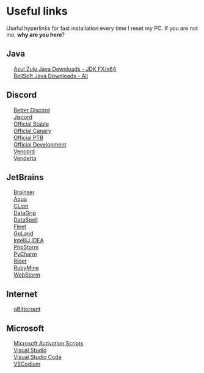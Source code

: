 # Useful links
  Useful hyperlinks for fast installation every time I reset my PC. If you are not me, **why are you here**?

## Java
  <img width="15px" src="https://www.azul.com/wp-content/uploads/Prime-Illustration-10.svg"> [Azul Zulu Java Downloads - JDK FX/x64](https://www.azul.com/downloads/?architecture=x86-64-bit&package=jdk-fx#zulu)\
  <img width="15px" src="https://cdn.jsdelivr.net/gh/iAmSpace/iAmSpace/assets/bellsoft.svg"> [BellSoft Java Downloads - All](https://bell-sw.com/pages/downloads/)

## Discord
  <img width="15px" src="https://betterdiscord.app/resources/branding/logo_small.svg"> [Better Discord](https://betterdiscord.app/)\
  <img width="15px" src="https://avatars.githubusercontent.com/u/145507016?s=200&v=4"> [Jiscord](https://github.com/jiscord)\
  <img width="15px" src="https://cdn.jsdelivr.net/gh/iAmSpace/iAmSpace/assets/discord_app.svg"> [Official Stable](https://discordapp.com/api/download/stable?platform=win)\
  <img width="15px" src="https://cdn.jsdelivr.net/gh/iAmSpace/iAmSpace/assets/discord_canary.svg"> [Official Canary](https://discordapp.com/api/download/canary?platform=win)\
  <img width="15px" src="https://cdn.jsdelivr.net/gh/iAmSpace/iAmSpace/assets/discord_app.svg"> [Official PTB](https://discordapp.com/api/download/ptb?platform=win)\
  <img width="15px" src="https://cdn.jsdelivr.net/gh/iAmSpace/iAmSpace/assets/discord_development.svg"> [Official Development](https://discordapp.com/api/download/development?platform=win)\
  <img width="15px" src="https://vencord.dev/assets/favicon.png"> [Vencord](https://vencord.dev)\
  <img width="15px" src="https://avatars.githubusercontent.com/u/112445065?s=200&v=4"> [Vendetta](https://github.com/vendetta-mod)

## JetBrains
  <img width="15px" src="https://github.githubassets.com/images/modules/logos_page/GitHub-Mark.png"> [Brainser](https://github.com/p1ratrulezzz/brainser)\
  <img width="15px" src="https://resources.jetbrains.com/storage/products/company/brand/logos/Aqua_icon.svg"> [Aqua](https://www.jetbrains.com/aqua/download/)\
  <img width="15px" src="https://resources.jetbrains.com/storage/products/company/brand/logos/CLion_icon.svg"> [CLion](https://www.jetbrains.com/clion/download/)\
  <img width="15px" src="https://resources.jetbrains.com/storage/products/company/brand/logos/DataGrip_icon.svg"> [DataGrip](https://www.jetbrains.com/datagrip/download/)\
  <img width="15px" src="https://resources.jetbrains.com/storage/products/company/brand/logos/DataSpell_icon.svg"> [DataSpell](https://www.jetbrains.com/dataspell/download/)\
  <img width="15px" src="https://resources.jetbrains.com/storage/products/company/brand/logos/Fleet_icon.svg"> [Fleet](https://www.jetbrains.com/fleet/download/)\
  <img width="15px" src="https://resources.jetbrains.com/storage/products/company/brand/logos/GoLand_icon.svg"> [GoLand](https://www.jetbrains.com/go/download/)\
  <img width="15px" src="https://resources.jetbrains.com/storage/products/company/brand/logos/IntelliJ_IDEA_icon.svg"> [IntelliJ IDEA](https://www.jetbrains.com/idea/download/)\
  <img width="15px" src="https://resources.jetbrains.com/storage/products/company/brand/logos/PhpStorm_icon.svg"> [PhpStorm](https://www.jetbrains.com/phpstorm/download/)\
  <img width="15px" src="https://resources.jetbrains.com/storage/products/company/brand/logos/PyCharm_icon.svg"> [PyCharm](https://www.jetbrains.com/pycharm/download/)\
  <img width="15px" src="https://resources.jetbrains.com/storage/products/company/brand/logos/Rider_icon.svg"> [Rider](https://www.jetbrains.com/rider/download/)\
  <img width="15px" src="https://resources.jetbrains.com/storage/products/company/brand/logos/RubyMine_icon.svg"> [RubyMine](https://www.jetbrains.com/ruby/download/)\
  <img width="15px" src="https://resources.jetbrains.com/storage/products/company/brand/logos/WebStorm_icon.svg"> [WebStorm](https://www.jetbrains.com/webstorm/download/)

## Internet
  <img width="15px" src="https://a.fsdn.com/allura/p/qbittorrent/icon?1518743661?&w=90"> [qBittorrent](https://www.fosshub.com/qBittorrent.html)

## Microsoft
  <img width="15px" src="https://massgrave.dev/logo.png"> [Microsoft Activation Scripts](https://massgrave.dev/#MAS_Latest_Release)\
  <img width="15px" src="https://1000logos.net/wp-content/uploads/2023/04/Visual-Studio-logo.png"> [Visual Studio](https://visualstudio.microsoft.com/)\
  <img width="15px" src="https://code.visualstudio.com/assets/images/code-stable.png"> [Visual Studio Code](https://code.visualstudio.com/)\
  <img width="15px" src="https://vscodium.com/img/codium_cnl.svg"> [VSCodium](https://vscodium.com/)
